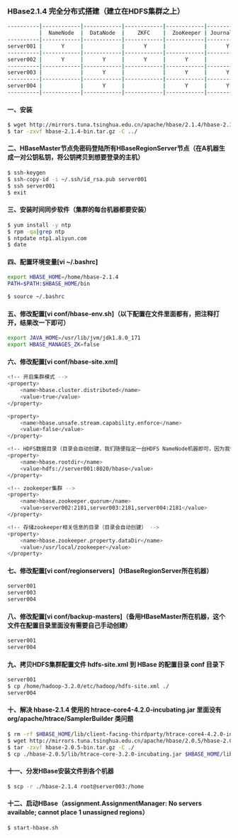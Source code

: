 ### HBase2.1.4 完全分布式搭建（建立在HDFS集群之上）
```bash
----------|------------|------------|------------|------------|-------------|----------------|-------------|-------------|-------------------|
          |  NameNode  |  DataNode  |    ZKFC    |  ZooKeeper | JournalNode | ReourceManager | NodeManager | HBaseMaster | HBaseRegionServer |
----------|------------|------------|------------|------------|-------------|----------------|-------------|-------------|-------------------|
server001 |      Y     |            |      Y     |            |      Y      |        Y       |             |      Y      |         Y         |
----------|------------|------------|------------|------------|-------------|----------------|-------------|-------------|-------------------|
server002 |      Y     |      Y     |      Y     |      Y     |             |                |      Y      |             |                   |
----------|------------|------------|------------|------------|-------------|----------------|-------------|-------------|-------------------|
server003 |            |      Y     |            |      Y     |      Y      |        Y       |      Y      |             |         Y         |
----------|------------|------------|------------|------------|-------------|----------------|-------------|-------------|-------------------|
server004 |            |      Y     |            |      Y     |      Y      |                |      Y      |      Y      |         Y         |
----------|------------|------------|------------|------------|-------------|----------------|-------------|-------------|-------------------|
```
#### 一、安装
```bash
$ wget http://mirrors.tuna.tsinghua.edu.cn/apache/hbase/2.1.4/hbase-2.1.4-bin.tar.gz    # 下载服务端安装包
$ tar -zxvf hbase-2.1.4-bin.tar.gz -C ../                                               # 解压安装包到上级目录
```

#### 二、HBaseMaster节点免密码登陆所有HBaseRegionServer节点（在A机器生成一对公钥私钥，将公钥拷贝到想要登录的主机）
```bash
$ ssh-keygen                                                                              # 生成私钥和公钥（如果已经有了就不需要执行了）
$ ssh-copy-id -i ~/.ssh/id_rsa.pub server001                                              # 将公钥拷贝到 server001上（这样我们就可以直接免密码登录server001了）
$ ssh server001                                                                           # 测试面密码登陆
$ exit                                                                                    # 退出登录
```

#### 三、安装时间同步软件（集群的每台机器都要安装）
```bash
$ yum install -y ntp                                                                    # 安装时间同步器
$ rpm -qa|grep ntp                                                                      # 检查是否安装成功
$ ntpdate ntp1.aliyun.com                                                               # 同步时间（每台都要同步，这里同步的是"阿里云"时间服务器）
$ date                                                                                  # 查看本机时间
```

#### 四、配置环境变量[vi ~/.bashrc]
```bash
export HBASE_HOME=/home/hbase-2.1.4
PATH=$PATH:$HBASE_HOME/bin                                                              # linux以 : 号隔开，windows以 ; 号隔开

$ source ~/.bashrc                                                                      # （系统重读配置）在各个机器上执行使配置文件生效（实验：敲个beel然后按Tab键，如果补全了说明配置成功了）
```

#### 五、修改配置[vi conf/hbase-env.sh]（以下配置在文件里面都有，把注释打开，结果改一下即可）
```bash
export JAVA_HOME=/usr/lib/jvm/jdk1.8.0_171                                              # 配置JDK
export HBASE_MANAGES_ZK=false                                                           # 是否启用HBase自带的Zookeeper（我们要使用我们自己的集群所以把这个改为false）                                
```

#### 六、修改配置[vi conf/hbase-site.xml]
```bash
<!-- 开启集群模式 -->
<property>
    <name>hbase.cluster.distributed</name>
    <value>true</value>
</property>

<property>
    <name>hbase.unsafe.stream.capability.enforce</name>
    <value>false</value>
</property>

<!-- HDFS数据目录（目录会自动创建，我们随便指定一台HDFS NameNode机器即可，因为我们下面会拷贝HDFS集群配置文件，HBase会根据拷贝的配置文件来识别HDFS NameNode集群） -->
<property>
    <name>hbase.rootdir</name>
    <value>hdfs://server001:8020/hbase</value>
</property>

<!-- zookeeper集群 -->
<property>
    <name>hbase.zookeeper.quorum</name>
    <value>server002:2181,server003:2181,server004:2181</value>
</property>

<!-- 存储zookeeper相关信息的目录（目录会自动创建） -->
<property>
    <name>hbase.zookeeper.property.dataDir</name>
    <value>/usr/local/zookeeper</value>
</property>
```

#### 七、修改配置[vi conf/regionservers]（HBaseRegionServer所在机器）
```bash
server001
server003
server004
```
#### 八、修改配置[vi conf/backup-masters]（备用HBaseMaster所在机器，这个文件在配置目录里面没有需要自己手动创建）
```bash
server001
server004
```
#### 九、拷贝HDFS集群配置文件 hdfs-site.xml 到 HBase 的配置目录 conf 目录下
```bash
server001
$ cp /home/hadoop-3.2.0/etc/hadoop/hdfs-site.xml ./                                     # 拷贝文件（因为我们就在HBase conf目录下，所以直接用 ./） 
server004
```

#### 十、解决 hbase-2.1.4 使用的  htrace-core4-4.2.0-incubating.jar 里面没有 org/apache/htrace/SamplerBuilder 类问题
```bash
$ rm -rf $HBASE_HOME/lib/client-facing-thirdparty/htrace-core4-4.2.0-incubating.jar     # 删除 htrace-core4-4.2.0-incubating.jar 包
$ wget http://mirrors.tuna.tsinghua.edu.cn/apache/hbase/2.0.5/hbase-2.0.5-bin.tar.gz    # 下载 HBase2.0.5
$ tar -zxvf hbase-2.0.5-bin.tar.gz -C ./                                                # 解压到当前目录
$ cp ./hbase-2.0.5/lib/htrace-core-3.2.0-incubating.jar $HBASE_HOME/lib                 # 拷贝htrace-core-3.2.0-incubating.jar包到hbase-2.1.4的lib目录
```

#### 十一、分发HBase安装文件到各个机器
```bash
$ scp -r ./hbase-2.1.4 root@server003:/home
```

#### 十二、启动HBase（assignment.AssignmentManager: No servers available; cannot place 1 unassigned regions）
```bash
$ start-hbase.sh                                      
```
